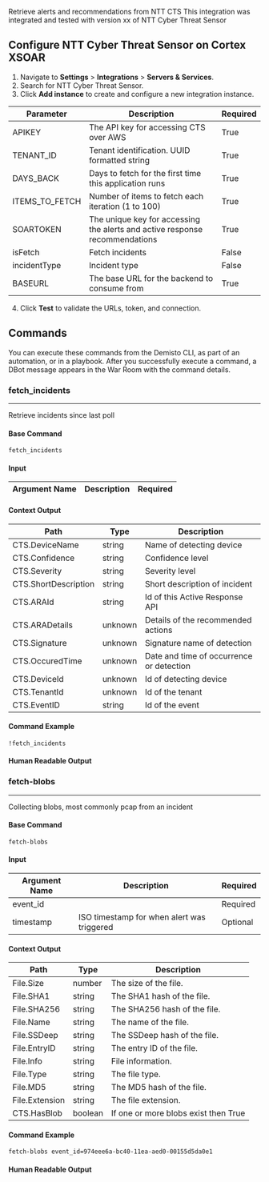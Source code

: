 Retrieve alerts and recommendations from NTT CTS
This integration was integrated and tested with version xx of NTT Cyber Threat Sensor
## Configure NTT Cyber Threat Sensor on Cortex XSOAR

1. Navigate to **Settings** > **Integrations** > **Servers & Services**.
2. Search for NTT Cyber Threat Sensor.
3. Click **Add instance** to create and configure a new integration instance.

| **Parameter** | **Description** | **Required** |
| --- | --- | --- |
| APIKEY | The API key for accessing CTS over AWS  | True |
| TENANT_ID | Tenant identification. UUID formatted string | True |
| DAYS_BACK | Days to fetch for the first time this application runs | True |
| ITEMS_TO_FETCH | Number of items to fetch each iteration \(1 to 100\) | True |
| SOARTOKEN | The unique key for accessing the alerts and active response recommendations | True |
| isFetch | Fetch incidents | False |
| incidentType | Incident type | False |
| BASEURL | The base URL for the backend to consume from | True |

4. Click **Test** to validate the URLs, token, and connection.
## Commands
You can execute these commands from the Demisto CLI, as part of an automation, or in a playbook.
After you successfully execute a command, a DBot message appears in the War Room with the command details.
### fetch_incidents
***
Retrieve incidents since last poll


#### Base Command

`fetch_incidents`
#### Input

| **Argument Name** | **Description** | **Required** |
| --- | --- | --- |


#### Context Output

| **Path** | **Type** | **Description** |
| --- | --- | --- |
| CTS.DeviceName | string | Name of detecting device | 
| CTS.Confidence | string | Confidence level | 
| CTS.Severity | string | Severity level | 
| CTS.ShortDescription | string | Short description of incident | 
| CTS.ARAId | string | Id of this Active Response API | 
| CTS.ARADetails | unknown | Details of the recommended actions | 
| CTS.Signature | unknown | Signature name of detection | 
| CTS.OccuredTime | unknown | Date and time of occurrence or detection | 
| CTS.DeviceId | unknown | Id of detecting device | 
| CTS.TenantId | unknown | Id of the tenant | 
| CTS.EventID | string | Id of the event | 


#### Command Example
```!fetch_incidents ```

#### Human Readable Output



### fetch-blobs
***
Collecting blobs, most commonly pcap from an incident


#### Base Command

`fetch-blobs`
#### Input

| **Argument Name** | **Description** | **Required** |
| --- | --- | --- |
| event_id |  | Required | 
| timestamp | ISO timestamp for when alert was triggered | Optional | 


#### Context Output

| **Path** | **Type** | **Description** |
| --- | --- | --- |
| File.Size | number | The size of the file. | 
| File.SHA1 | string | The SHA1 hash of the file. | 
| File.SHA256 | string | The SHA256 hash of the file. | 
| File.Name | string | The name of the file. | 
| File.SSDeep | string | The SSDeep hash of the file. | 
| File.EntryID | string | The entry ID of the file. | 
| File.Info | string | File information. | 
| File.Type | string | The file type. | 
| File.MD5 | string | The MD5 hash of the file. | 
| File.Extension | string | The file extension. | 
| CTS.HasBlob | boolean | If one or more blobs exist then True | 


#### Command Example
```fetch-blobs event_id=974eee6a-bc40-11ea-aed0-00155d5da0e1```

#### Human Readable Output


